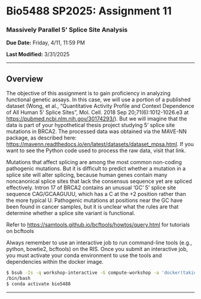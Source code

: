 # Bio5488 SP2025: Assignment 11

### Massively Parallel 5' Splice Site Analysis

**Due Date:** Friday, 4/11, 11:59 PM  

**Last Modified:** 3/31/2025

---
## Overview

The objective of this assignment is to gain proficiency in analyzing functional genetic assays. In this case, we will use a portion of a published dataset 
(Wong, et al., “Quantitative Activity Profile and Context Dependence of All Human 5' Splice Sites”, Mol. Cell. 2018 Sep 20;71(6):1012-1026.e3 at https://pubmed.ncbi.nlm.nih.gov/30174293/).
But we will imagine that the data is part of your hypothetical thesis project studying 5’ splice site mutations in BRCA2. The processed data was obtained via the MAVE-NN package, 
as described here: https://mavenn.readthedocs.io/en/latest/datasets/dataset_mpsa.html. If you want to see the Python code used to process the raw data, visit that link.

Mutations that affect splicing are among the most common non-coding pathogenic mutations. But it is difficult to predict whether a mutation in a splice site will alter splicing, because human genes contain many noncanonical splice sites that lack the consensus sequence yet are spliced effectively. Intron 17 of BRCA2 contains an unusual ‘GC’ 5’ splice site sequence CAG/GCAAGUUU, which has a C at the +2 position rather than the more typical U. Pathogenic mutations at positions near the GC have been found in cancer samples, but it is unclear what the rules are that determine whether a splice site variant is functional.  


Refer to https://samtools.github.io/bcftools/howtos/query.html for tutorials on bcftools

Always remember to use an interactive job to run command-line tools (e.g., python, bowtie2, bcftools)
on the RIS. Once you submit an interactive job, you must activate your conda environment to use the
tools and dependencies within the docker image. 

```bash
$ bsub -Is -q workshop-interactive -G compute-workshop -a 'docker(takinwe1/bio5488:0.0)'
/bin/bash
$ conda activate bio5488
```
---
